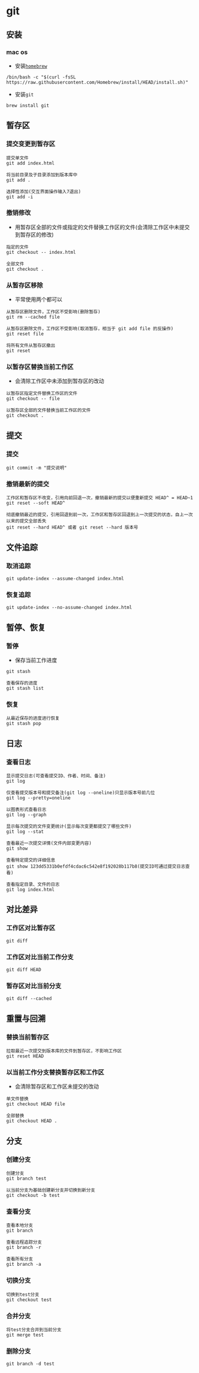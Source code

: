 # git
## 安装
### mac os
- 安装[`homebrew`](https://brew.sh/)

```
/bin/bash -c "$(curl -fsSL https://raw.githubusercontent.com/Homebrew/install/HEAD/install.sh)"
```

- 安装`git`

```
brew install git
```
## 暂存区

### 提交变更到暂存区

```
提交单文件
git add index.html

将当前目录及子目录添加到版本库中
git add .

选择性添加(交互界面操作输入7退出)
git add -i
```

### 撤销修改

- 用暂存区全部的文件或指定的文件替换工作区的文件(会清除工作区中未提交到暂存区的修改)

```
指定的文件
git checkout -- index.html

全部文件
git checkout .
```

### 从暂存区移除
- 平常使用两个都可以
```
从暂存区删除文件，工作区不受影响(删除暂存)
git rm --cached file

从暂存区删除文件，工作区不受影响(取消暂存，相当于 git add file 的反操作)
git reset file

将所有文件从暂存区撤出
git reset
```
### 以暂存区替换当前工作区
- 会清除工作区中未添加到暂存区的改动
```
以暂存区指定文件替换工作区的文件
git checkout -- file

以暂存区全部的文件替换当前工作区的文件
git checkout .
```

## 提交
### 提交
```
git commit -m "提交说明"
```
### 撤销最新的提交
```
工作区和暂存区不改变，引用向前回退一次，撤销最新的提交以便重新提交 HEAD^ = HEAD~1
git reset --soft HEAD^

彻底撤销最近的提交，引用回退到前一次，工作区和暂存区回退到上一次提交的状态，自上一次以来的提交全部丢失
git reset --hard HEAD^ 或者 git reset --hard 版本号
```

## 文件追踪
### 取消追踪
```
git update-index --assume-changed index.html
```
### 恢复追踪
```
git update-index --no-assume-changed index.html
```





## 暂停、恢复

### 暂停

- 保存当前工作进度

```
git stash

查看保存的进度
git stash list
```
### 恢复

```
从最近保存的进度进行恢复
git stash pop
```


## 日志
### 查看日志
```
显示提交日志(可查看提交ID、作者、时间、备注)
git log

仅查看提交版本号和提交备注(git log --oneline)只显示版本号前几位
git log --pretty=oneline

以图表形式查看日志
git log --graph

显示每次提交的文件变更统计(显示每次变更都提交了哪些文件)
git log --stat

查看最近一次提交详情(文件内部变更内容)
git show

查看特定提交的详细信息
git show 123dd5331b0efdf4cdac6c542e8f192028b117b8(提交ID可通过提交日志查看)

查看指定目录、文件的日志
git log index.html
```

## 对比差异
### 工作区对比暂存区
```
git diff
```
### 工作区对比当前工作分支
```
git diff HEAD
```
### 暂存区对比当前分支
```
git diff --cached
```

## 重置与回溯
### 替换当前暂存区
```
拉取最近一次提交到版本库的文件到暂存区，不影响工作区
git reset HEAD
```
### 以当前工作分支替换暂存区和工作区
- 会清除暂存区和工作区未提交的改动
```
单文件替换
git checkout HEAD file

全部替换
git checkout HEAD .
```


## 分支

### 创建分支

```
创建分支
git branch test

以当前分支为基础创建新分支并切换到新分支
git checkout -b test
```

### 查看分支

```
查看本地分支
git branch

查看远程追踪分支
git branch -r

查看所有分支
git branch -a
```

### 切换分支

```
切换到test分支
git checkout test
```

### 合并分支

```
将test分支合并到当前分支
git merge test
```



### 删除分支

```
git branch -d test
```






































<style>
#app .theme-default-content {
    max-width: 1200px;
}
</style>
